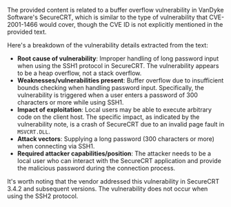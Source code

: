The provided content is related to a buffer overflow vulnerability in VanDyke Software's SecureCRT, which is similar to the type of vulnerability that CVE-2001-1466 would cover, though the CVE ID is not explicitly mentioned in the provided text.

Here's a breakdown of the vulnerability details extracted from the text:

*   **Root cause of vulnerability**: Improper handling of long password input when using the SSH1 protocol in SecureCRT. The vulnerability appears to be a heap overflow, not a stack overflow.
*   **Weaknesses/vulnerabilities present**: Buffer overflow due to insufficient bounds checking when handling password input. Specifically, the vulnerability is triggered when a user enters a password of 300 characters or more while using SSH1.
*   **Impact of exploitation**: Local users may be able to execute arbitrary code on the client host. The specific impact, as indicated by the vulnerability note, is a crash of SecureCRT due to an invalid page fault in `MSVCRT.DLL`.
*   **Attack vectors**: Supplying a long password (300 characters or more) when connecting via SSH1.
*   **Required attacker capabilities/position**: The attacker needs to be a local user who can interact with the SecureCRT application and provide the malicious password during the connection process.

It's worth noting that the vendor addressed this vulnerability in SecureCRT 3.4.2 and subsequent versions. The vulnerability does not occur when using the SSH2 protocol.